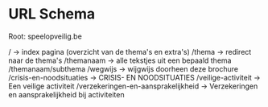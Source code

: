 # URL Schema
Root: speelopveilig.be

/               -> index pagina (overzicht van de thema's en extra's)
/thema          -> redirect naar de thema's
    /themanaam  -> alle tekstjes uit een bepaald thema
    /themanaam/subthema
/wegwijs -> wijgwijs doorheen deze brochure
/crisis-en-noodsituaties -> CRISIS- EN NOODSITUATIES 
/veilige-activiteit -> Een veilige activiteit 
/verzekeringen-en-aansprakelijkheid -> Verzekeringen en aansprakelijkheid bij activiteiten 
